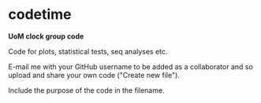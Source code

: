 # codetime
**UoM clock group code**

Code for plots, statistical tests, seq analyses etc. 

E-mail me with your GitHub username to be added as a collaborator and so upload and share your own code ("Create new file"). 

Include the purpose of the code in the filename.
